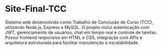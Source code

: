 # Site-Final-TCC
Sistema web desenvolvido como Trabalho de Conclusão de Curso (TCC), utilizando Node.js, Express e MySQL. O projeto inclui autenticação com JWT, gerenciamento de usuários, chat em tempo real e controle de tarefas. Possui frontend responsivo em HTML e CSS, integração com APIs e arquitetura estruturada para facilitar manutenção e escalabilidade.
